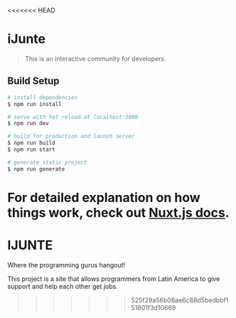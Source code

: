<<<<<<< HEAD
# iJunte

> This is an interactive community for developers.

## Build Setup

``` bash
# install dependencies
$ npm run install

# serve with hot reload at localhost:3000
$ npm run dev

# build for production and launch server
$ npm run build
$ npm run start

# generate static project
$ npm run generate
```

For detailed explanation on how things work, check out [Nuxt.js docs](https://nuxtjs.org).
=======
# IJUNTE
Where the programming gurus hangout!

This project is a site that allows programmers from Latin America to give support and help each other get jobs.
>>>>>>> 525f29a56b08ae6c88d5bedbbf151801f3d10669
